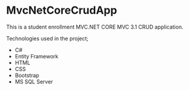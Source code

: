 <h1> MvcNetCoreCrudApp </h1>
<p> This is a student enrollment MVC.NET CORE MVC 3.1 CRUD application. </p>
Technologies used in the project;<br>
<ul>
<li> C# </li>
 <li> Entity Framework </li>
 <li> HTML </li>
<li> CSS </li> 
<li> Bootstrap </li> 
<li> MS SQL Server </li> 
